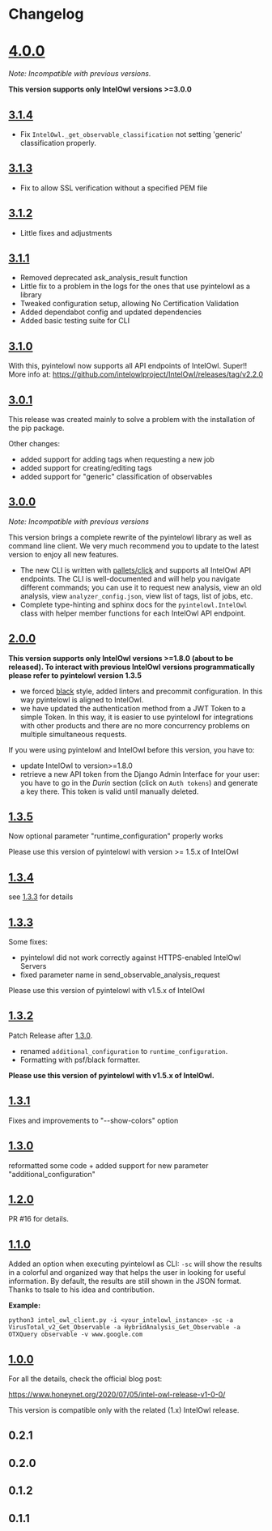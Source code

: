 # Changelog

# [4.0.0](https://github.com/intelowlproject/pyintelowl/releases/tag/4.0.0)

*Note: Incompatible with previous versions.*

**This version supports only IntelOwl versions >=3.0.0**


## [3.1.4](https://github.com/intelowlproject/pyintelowl/releases/tag/3.1.4)
* Fix `IntelOwl._get_observable_classification` not setting 'generic' classification properly.

## [3.1.3](https://github.com/intelowlproject/pyintelowl/releases/tag/3.1.3)
* Fix to allow SSL verification without a specified PEM file

## [3.1.2](https://github.com/intelowlproject/pyintelowl/releases/tag/3.1.2)
* Little fixes and adjustments

## [3.1.1](https://github.com/intelowlproject/pyintelowl/releases/tag/3.1.1)
* Removed deprecated ask_analysis_result function
* Little fix to a problem in the logs for the ones that use pyintelowl as a library
* Tweaked configuration setup, allowing No Certification Validation
* Added dependabot config and updated dependencies
* Added basic testing suite for CLI

## [3.1.0](https://github.com/intelowlproject/pyintelowl/releases/tag/3.1.0)
With this, pyintelowl now supports all API endpoints of IntelOwl. Super!!
More info at: https://github.com/intelowlproject/IntelOwl/releases/tag/v2.2.0

## [3.0.1](https://github.com/intelowlproject/pyintelowl/releases/tag/3.0.1)
This release was created mainly to solve a problem with the installation of the pip package.

Other changes:
* added support for adding tags when requesting a new job
* added support for creating/editing tags
* added support for "generic" classification of observables

## [3.0.0](https://github.com/intelowlproject/pyintelowl/releases/tag/3.0.0)

*Note: Incompatible with previous versions*

This version brings a complete rewrite of the pyintelowl library as well as command line client. We very much recommend you to update to the latest version to enjoy all new features.

- The new CLI is written with [pallets/click](https://github.com/pallets/click) and supports all IntelOwl API endpoints. The CLI is well-documented and will help you navigate different commands; you can use it to request new analysis, view an old analysis, view `analyzer_config.json`, view list of tags, list of jobs, etc.
- Complete type-hinting and sphinx docs for the `pyintelowl.IntelOwl` class with helper member functions for each IntelOwl API endpoint.


## [2.0.0](https://github.com/intelowlproject/pyintelowl/releases/tag/2.0.0)
**This version supports only IntelOwl versions >=1.8.0 (about to be released). To interact with previous IntelOwl versions programmatically please refer to pyintelowl version 1.3.5**

* we forced [black](https://github.com/psf/black) style, added linters and precommit configuration. In this way pyintelowl is aligned to IntelOwl.
* we have updated the authentication method from a JWT Token to a simple Token. In this way, it is easier to use pyintelowl for integrations with other products and there are no more concurrency problems on multiple simultaneous requests.

If you were using pyintelowl and IntelOwl before this version, you have to:
* update IntelOwl to version>=1.8.0
* retrieve a new API token from the Django Admin Interface for your user: you have to go in the *Durin* section (click on `Auth tokens`) and generate a key there. This token is valid until manually deleted.


## [1.3.5](https://github.com/intelowlproject/pyintelowl/releases/tag/1.3.5)
Now optional parameter "runtime_configuration" properly works

Please use this version of pyintelowl with version >= 1.5.x of IntelOwl


## [1.3.4](https://github.com/intelowlproject/pyintelowl/releases/tag/1.3.4)
see [1.3.3](https://github.com/intelowlproject/pyintelowl/releases/tag/1.3.3) for details


## [1.3.3](https://github.com/intelowlproject/pyintelowl/releases/tag/1.3.3)
Some fixes:

*   pyintelowl did not work correctly against HTTPS-enabled IntelOwl Servers
*    fixed parameter name in send_observable_analysis_request

Please use this version of pyintelowl with v1.5.x of IntelOwl


## [1.3.2](https://github.com/intelowlproject/pyintelowl/releases/tag/1.3.2)
Patch Release after [1.3.0](https://github.com/intelowlproject/pyintelowl/releases/tag/1.3.0).

- renamed `additional_configuration` to `runtime_configuration`.
- Formatting with psf/black formatter.

**Please use this version of pyintelowl with v1.5.x of IntelOwl.**


## [1.3.1](https://github.com/intelowlproject/pyintelowl/releases/tag/1.3.1)
Fixes and improvements to "--show-colors" option


## [1.3.0](https://github.com/intelowlproject/pyintelowl/releases/tag/1.3.0)
reformatted some code + added support for new parameter "additional_configuration"


## [1.2.0](https://github.com/intelowlproject/pyintelowl/releases/tag/1.2.0)
PR #16 for details.


## [1.1.0](https://github.com/intelowlproject/pyintelowl/releases/tag/1.1.0)
Added an option when executing pyintelowl as CLI: `-sc` will show the results in a colorful and organized way that helps the user in looking for useful information. By default, the results are still shown in the JSON format. Thanks to tsale to his idea and contribution.

**Example:**

```
python3 intel_owl_client.py -i <your_intelowl_instance> -sc -a VirusTotal_v2_Get_Observable -a HybridAnalysis_Get_Observable -a OTXQuery observable -v www.google.com
```


## [1.0.0](https://github.com/intelowlproject/pyintelowl/releases/tag/1.0.0)
For all the details, check the official blog post:

https://www.honeynet.org/2020/07/05/intel-owl-release-v1-0-0/

This version is compatible only with the related (1.x) IntelOwl release.

## 0.2.1

## 0.2.0

## 0.1.2

## 0.1.1


